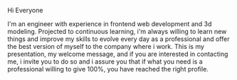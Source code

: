 Hi Everyone

I'm an engineer with experience in frontend web development and 3d modeling. Projected to continuous learning, i'm always willing to learn new things and improve my skills to evolve every day as a professional and offer the best version of myself to the company where i work. This is my presentation, my welcome message, and if you are interested in contacting me, i invite you to do so and i assure you that if what you need is a professional willing to give 100%, you have reached the right profile.